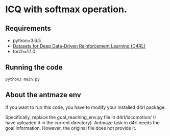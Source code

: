 # ICQ with softmax operation.

## Requirements

- python=3.6.5
- [Datasets for Deep Data-Driven Reinforcement Learning (D4RL)](https://github.com/rail-berkeley/d4rl)
- torch=1.1.0

## Running the code
```
python3 main.py
```
## About the antmaze env

If you want to run this code, you have to modify your installed d4rl package.

Specifically, replace the goal_reaching_env.py file in d4rl/locomotion/ (I have uploaded it in the current directory). Antmaze task in d4rl needs the goal information. However, the original file does not provide it.

